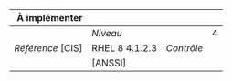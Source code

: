 
|           À implémenter    |    |    |    |
|----------------:|:---|---:|:---|
|                 |*Niveau*|| 4 |
|*Référence* [CIS]| RHEL 8 4.1.2.3 |*Contrôle*|  |
|                 |[ANSSI] ||  |

